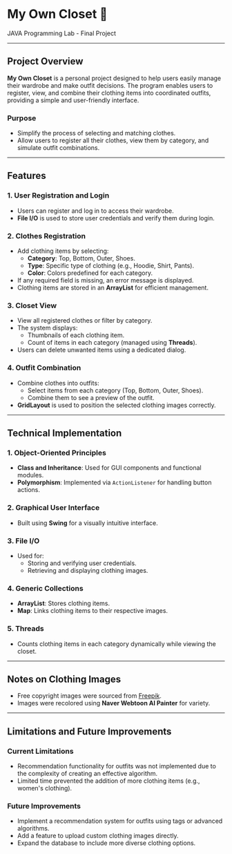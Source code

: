 # My Own Closet 👕

JAVA Programming Lab - Final Project

---

## Project Overview

**My Own Closet** is a personal project designed to help users easily manage their wardrobe and make outfit decisions. The program enables users to register, view, and combine their clothing items into coordinated outfits, providing a simple and user-friendly interface.

### Purpose
- Simplify the process of selecting and matching clothes.
- Allow users to register all their clothes, view them by category, and simulate outfit combinations.

---

## Features

### 1. User Registration and Login
- Users can register and log in to access their wardrobe.
- **File I/O** is used to store user credentials and verify them during login.

### 2. Clothes Registration
- Add clothing items by selecting:
  - **Category**: Top, Bottom, Outer, Shoes.
  - **Type**: Specific type of clothing (e.g., Hoodie, Shirt, Pants).
  - **Color**: Colors predefined for each category.
- If any required field is missing, an error message is displayed.
- Clothing items are stored in an **ArrayList** for efficient management.

### 3. Closet View
- View all registered clothes or filter by category.
- The system displays:
  - Thumbnails of each clothing item.
  - Count of items in each category (managed using **Threads**).
- Users can delete unwanted items using a dedicated dialog.

### 4. Outfit Combination
- Combine clothes into outfits:
  - Select items from each category (Top, Bottom, Outer, Shoes).
  - Combine them to see a preview of the outfit.
- **GridLayout** is used to position the selected clothing images correctly.

---

## Technical Implementation

### 1. Object-Oriented Principles
- **Class and Inheritance**: Used for GUI components and functional modules.
- **Polymorphism**: Implemented via `ActionListener` for handling button actions.

### 2. Graphical User Interface
- Built using **Swing** for a visually intuitive interface.

### 3. File I/O
- Used for:
  - Storing and verifying user credentials.
  - Retrieving and displaying clothing images.

### 4. Generic Collections
- **ArrayList**: Stores clothing items.
- **Map**: Links clothing items to their respective images.

### 5. Threads
- Counts clothing items in each category dynamically while viewing the closet.

---

## Notes on Clothing Images
- Free copyright images were sourced from [Freepik](https://www.freepik.com/).
- Images were recolored using **Naver Webtoon AI Painter** for variety.

---

## Limitations and Future Improvements

### Current Limitations
- Recommendation functionality for outfits was not implemented due to the complexity of creating an effective algorithm.
- Limited time prevented the addition of more clothing items (e.g., women's clothing).

### Future Improvements
- Implement a recommendation system for outfits using tags or advanced algorithms.
- Add a feature to upload custom clothing images directly.
- Expand the database to include more diverse clothing options.
